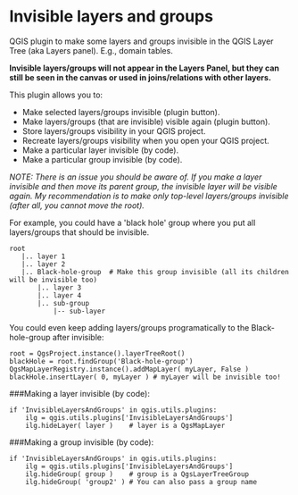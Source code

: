 # Invisible layers and groups
QGIS plugin to make some layers and groups invisible in the QGIS Layer Tree (aka Layers panel). E.g., domain tables.

**Invisible layers/groups will not appear in the Layers Panel, but they can still be seen in the canvas or used in joins/relations with other layers.**

This plugin allows you to:


 - Make selected layers/groups invisible (plugin button).
 - Make layers/groups (that are invisible) visible again (plugin button).
 - Store layers/groups visibility in your QGIS project.
 - Recreate layers/groups visibility when you open your QGIS project.
 - Make a particular layer invisible (by code).
 - Make a particular group invisible (by code).


*NOTE: There is an issue you should be aware of. If you make a layer invisible and then move its parent group, the invisible layer will be visible again. My recommendation is to make only top-level layers/groups invisible (after all, you cannot move the root).*

For example, you could have a 'black hole' group where you put all layers/groups that should be invisible. 

    root
       |.. layer 1
       |.. layer 2
       |.. Black-hole-group  # Make this group invisible (all its children will be invisible too)
           |.. layer 3
           |.. layer 4
           |.. sub-group
               |-- sub-layer
             
You could even keep adding layers/groups programatically to the Black-hole-group after invisible:

    root = QgsProject.instance().layerTreeRoot()
    blackHole = root.findGroup('Black-hole-group')
    QgsMapLayerRegistry.instance().addMapLayer( myLayer, False )
    blackHole.insertLayer( 0, myLayer ) # myLayer will be invisible too!


###Making a layer invisible (by code):

    if 'InvisibleLayersAndGroups' in qgis.utils.plugins:
        ilg = qgis.utils.plugins['InvisibleLayersAndGroups']
        ilg.hideLayer( layer )    # layer is a QgsMapLayer

###Making a group invisible (by code):

    if 'InvisibleLayersAndGroups' in qgis.utils.plugins:
        ilg = qgis.utils.plugins['InvisibleLayersAndGroups']
        ilg.hideGroup( group )    # group is a QgsLayerTreeGroup
        ilg.hideGroup( 'group2' ) # You can also pass a group name

